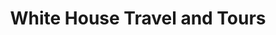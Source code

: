 ---
title: "White House Travel and Tours"
url: /baguio/white-house-travel-and-tours/
shop: travel agency
---